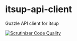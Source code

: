# itsup-api-client
Guzzle API client for itsup

[![Scrutinizer Code Quality](https://scrutinizer-ci.com/g/its-up/itsup-api-client/badges/quality-score.png?b=master)](https://scrutinizer-ci.com/g/its-up/itsup-api-client/?branch=master)
